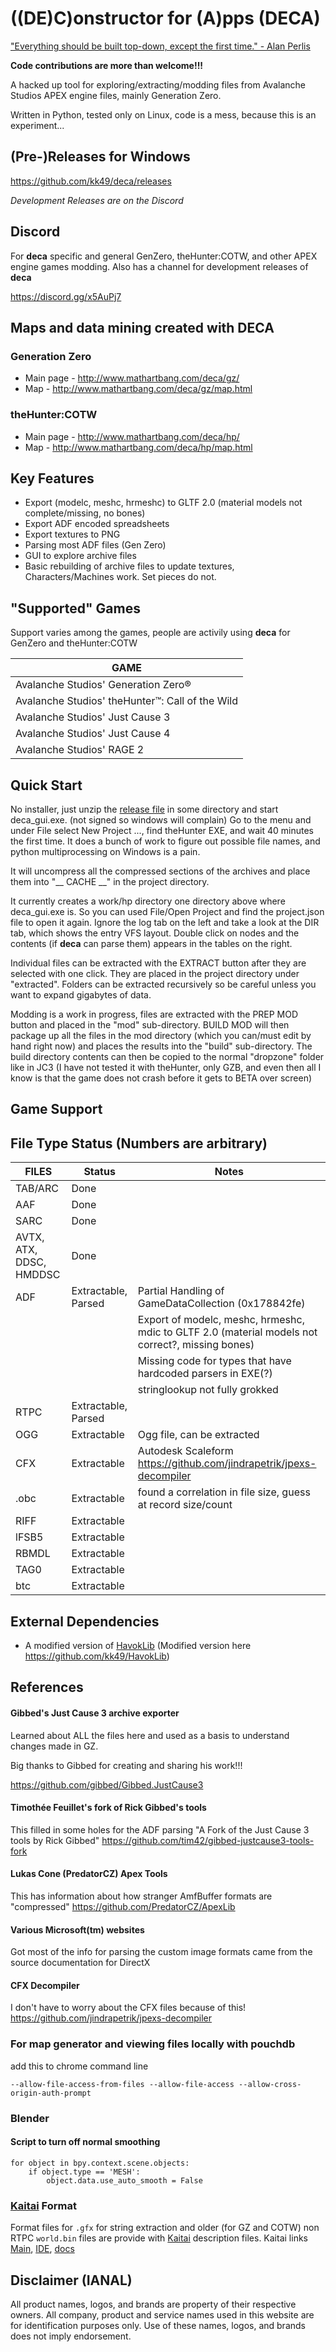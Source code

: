 # ((DE)C)onstructor for (A)pps (DECA)

["Everything should be built top-down, except the first time." - Alan Perlis](http://www.cs.yale.edu/homes/perlis-alan/quotes.html)

**Code contributions are more than welcome!!!**

A hacked up tool for exploring/extracting/modding files from Avalanche Studios APEX engine files, 
mainly Generation Zero.

Written in Python, tested only on Linux, code is a mess, because this is an experiment...

## (Pre-)Releases for Windows
https://github.com/kk49/deca/releases

*Development Releases are on the Discord*

## Discord
For **deca** specific and general GenZero, theHunter:COTW, and other APEX engine games modding.
Also has a channel for development releases of **deca**

https://discord.gg/x5AuPj7

## Maps and data mining created with DECA
### Generation Zero
* Main page - http://www.mathartbang.com/deca/gz/
* Map - http://www.mathartbang.com/deca/gz/map.html

### theHunter:COTW
* Main page - http://www.mathartbang.com/deca/hp/
* Map - http://www.mathartbang.com/deca/hp/map.html

## Key Features
* Export (modelc, meshc, hrmeshc) to GLTF 2.0 (material models not complete/missing, no bones)
* Export ADF encoded spreadsheets
* Export textures to PNG
* Parsing most ADF files (Gen Zero)
* GUI to explore archive files
* Basic rebuilding of archive files to update textures, Characters/Machines work. Set pieces do not.

## "Supported" Games
Support varies among the games, people are activily using **deca** for GenZero and theHunter:COTW

|GAME|
|---|
|Avalanche Studios' Generation Zero®|
|Avalanche Studios' theHunter™: Call of the Wild|
|Avalanche Studios' Just Cause 3|
|Avalanche Studios' Just Cause 4|
|Avalanche Studios' RAGE 2|

## Quick Start
No installer, just unzip the [release file](https://github.com/kk49/deca/releases) in some directory and start deca_gui.exe. (not signed so windows will complain)
Go to the menu and under File select New Project ..., find theHunter EXE, and wait 40 minutes the first time.
It does a bunch of work to figure out possible file names, and python multiprocessing on Windows is a pain.

It will uncompress all the compressed sections of the archives and place them into "__ CACHE __" in the project 
directory.

It currently creates a work/hp directory one directory above where deca_gui.exe is. So you can used File/Open Project 
and find the project.json file to open it again. Ignore the log tab on the left and take a look at the DIR tab, which 
shows the entry VFS layout. Double click on nodes and the contents (if **deca** can parse them) appears in the tables on 
the right.

Individual files can be extracted with the EXTRACT button after they are selected with one click. They are placed in 
the project directory under "extracted". Folders can be extracted recursively so be careful unless you want to expand 
gigabytes of data.

Modding is a work in progress, files are extracted with the PREP MOD button and placed in the "mod" sub-directory.
BUILD MOD will then package up all the files in the mod directory (which you can/must edit by hand right now) and 
places the results into the "build" sub-directory. The build directory contents can then be copied to the normal 
"dropzone" folder like in JC3 (I have not tested it with theHunter, only GZB, and even then all I know is that the 
game does not crash before it gets to BETA over screen)

## Game Support

## File Type Status (Numbers are arbitrary)
|FILES|Status|Notes|
|-----|-----------|-----|
|TAB/ARC|Done| |
|AAF| Done|  |
|SARC| Done|  |
|AVTX, ATX, DDSC, HMDDSC| Done |  |
|ADF| Extractable, Parsed | Partial Handling of GameDataCollection (0x178842fe)|
| |  | Export of modelc, meshc, hrmeshc, mdic to GLTF 2.0 (material models not correct?, missing bones) |
| |  | Missing code for types that have hardcoded parsers in EXE(?) |
| |  | stringlookup not fully grokked |
|RTPC|  Extractable, Parsed |  |
|OGG| Extractable | Ogg file, can be extracted |
|CFX|  Extractable | Autodesk Scaleform https://github.com/jindrapetrik/jpexs-decompiler |
|.obc|  Extractable | found a correlation in file size, guess at record size/count |
|RIFF|  Extractable |  |
|lFSB5|  Extractable |  |
|RBMDL| Extractable |  |
|TAG0|  Extractable |  |
|btc|  Extractable |  |

## External Dependencies
* A modified version of [HavokLib](https://github.com/PredatorCZ/HavokLib) (Modified version here https://github.com/kk49/HavokLib)
 
## References

#### Gibbed's Just Cause 3 archive exporter
Learned about ALL the files here and used as a basis to understand changes made in GZ.

Big thanks to Gibbed for creating and sharing his work!!!

https://github.com/gibbed/Gibbed.JustCause3

#### Timothée Feuillet's fork of Rick Gibbed's tools
This filled in some holes for the ADF parsing
"A Fork of the Just Cause 3 tools by Rick Gibbed" 
https://github.com/tim42/gibbed-justcause3-tools-fork

#### Lukas Cone (PredatorCZ) Apex Tools
This has information about how stranger AmfBuffer formats are "compressed"
https://github.com/PredatorCZ/ApexLib

#### Various Microsoft(tm) websites
Got most of the info for parsing the custom image formats came from the source documentation for DirectX

#### CFX Decompiler
I don't have to worry about the CFX files because of this!
https://github.com/jindrapetrik/jpexs-decompiler

### For map generator and viewing files locally with pouchdb
add this to chrome command line 
```
--allow-file-access-from-files --allow-file-access --allow-cross-origin-auth-prompt
```

### Blender
#### Script to turn off normal smoothing
```
for object in bpy.context.scene.objects:
    if object.type == 'MESH': 
        object.data.use_auto_smooth = False
```

### [Kaitai](https://kaitai.io/) Format
Format files for `.gfx` for string extraction and older (for GZ and COTW) non RTPC `world.bin` files are provide with 
[Kaitai](https://kaitai.io/) description files. Kaitai links [Main](https://kaitai.io/), [IDE](https://ide.kaitai.io/), [docs](http://doc.kaitai.io/user_guide.html)  

## Disclaimer (IANAL)
All product names, logos, and brands are property of their respective owners. All company, product and service names used in this website are for identification purposes only. Use of these names, logos, and brands does not imply endorsement.
